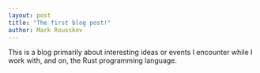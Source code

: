 ```yaml
---
layout: post
title: "The first blog post!"
author: Mark Rousskov
---
```


This is a blog primarily about interesting ideas or events I encounter
while I work with, and on, the Rust programming language.
